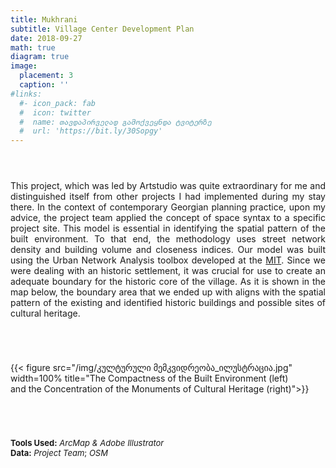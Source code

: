 ```yaml
---
title: Mukhrani
subtitle: Village Center Development Plan
date: 2018-09-27
math: true
diagram: true
image:
  placement: 3
  caption: ''
#links:
  #- icon_pack: fab
  #  icon: twitter
  #  name: თავდაპირველად გამოქვეყნდა ტვიტერზე
  #  url: 'https://bit.ly/30Sopgy'
---
```

<p style="padding: 0 7em 2em 0;"></p>
<p align="justify">
    This project, which was led by Artstudio was quite extraordinary for me and distinguished itself from other projects I had implemented during my stay there. In the context of contemporary Georgian planning practice, upon my advice, the project team applied the concept of space syntax to a specific project site. This model is essential in identifying the spatial pattern of the built environment. To that end, the methodology uses street network density and building volume and closeness indices. Our model was built using the Urban Network Analysis toolbox developed at the <a href="https://cityform.mit.edu/projects/urban-network-analysis.html">MIT</a>. Since we were dealing with an historic settlement, it was crucial for use to create an adequate boundary for the historic core of the village. As it is shown in the map below, the boundary area that we ended up with aligns with the spatial pattern of the existing and identified historic buildings and possible sites of cultural heritage.</p>
<p style="padding: 0 7em 2em 0;"></p>
<!DOCTYPE html>
<html>
<head>
<meta name="viewport" content="width=device-width, initial-scale=1">

</head>
<body>

<div class="row">
  <div class="column" style="">
    <p>{{< figure src="/img/კულტურული მემკვიდრეობა_ილუსტრაცია.jpg" width=100% title="The Compactness of the Built Environment (left) <br> and the Concentration of the Monuments of Cultural Heritage (right)">}}</p>
  </div>
</div>

</body>
</html>
<p style="padding: 0 7em 2em 0;"></p>
<font size="2">
    <b>Tools Used:</b> <i>ArcMap & Adobe Illustrator</i>  <br> <b>Data:</b> <i>Project Team</i>; <i>OSM</i>
</font>